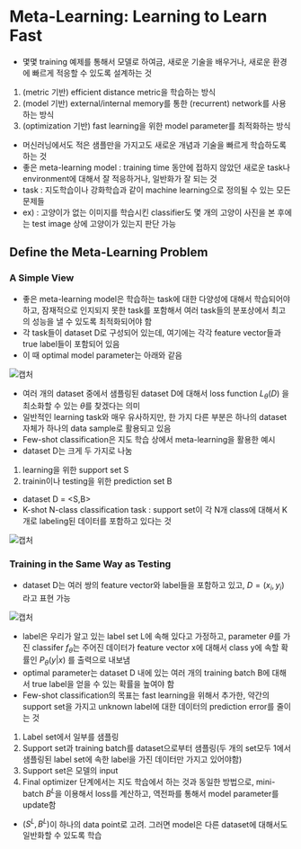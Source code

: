 # Meta-Learning: Learning to Learn Fast
- 몇몇 training 예제를 통해서 모델로 하여금, 새로운 기술을 배우거나, 새로운 환경에 빠르게 적응할 수 있도록 설계하는 것
1) (metric 기반) efficient distance metric을 학습하는 방식
2) (model 기반) external/internal memory를 통한 (recurrent) network를 사용하는 방식
3) (optimization 기반) fast learning을 위한 model parameter를 최적화하는 방식
- 머신러닝에서도 적은 샘플만을 가지고도 새로운 개념과 기술을 빠르게 학습하도록 하는 것
- 좋은 meta-learning model : training time 동안에 접하지 않았던 새로운 task나 environment에 대해서 잘 적응하거나, 일반화가 잘 되는 것
- task : 지도학습이나 강화학습과 같이 machine learning으로 정의될 수 있는 모든 문제들
- ex) : 고양이가 없는 이미지를 학습시킨 classifier도 몇 개의 고양이 사진을 본 후에는 test image 상에 고양이가 있는지 판단 가능

## Define the Meta-Learning Problem

### A Simple View
- 좋은 meta-learning model은 학습하는 task에 대한 다양성에 대해서 학습되어야 하고, 잠재적으로 인지되지 못한 task를 포함해서 여러 task들의 분포상에서 최고의 성능을 낼 수 있도록 최적화되어야 함
- 각 task들이 dataset D로 구성되어 있는데, 여기에는 각각 feature vector들과 true label들이 포함되어 있음
- 이 때 optimal model parameter는 아래와 같음

![캡처](https://user-images.githubusercontent.com/80622859/186351180-f25087b2-bbca-4338-bd60-123fd8e7dd50.PNG)

- 여러 개의 dataset 중에서 샘플링된 dataset D에 대해서 loss function $L_\theta(D)$ 을 최소화할 수 있는 $\theta$를 찾겠다는 의미
- 일반적인 learning task와 매우 유사하지만, 한 가지 다른 부분은 하나의 dataset 자체가 하나의 data sample로 활용되고 있음
- Few-shot classification은 지도 학습 상에서 meta-learning을 활용한 예시
- dataset D는 크게 두 가지로 나눔
1. learning을 위한 support set S
2. trainin이나 testing을 위한 prediction set B
- dataset D = <S,B>
- K-shot N-class classification task : support set이 각 N개 class에 대해서 K개로 labeling된 데이터를 포함하고 있다는 것

![캡처](https://user-images.githubusercontent.com/80622859/186352121-16c02fcd-6eb4-41ae-a9d1-b830965b9d34.PNG)

### Training in the Same Way as Testing
- dataset D는 여러 쌍의 feature vector와 label들을 포함하고 있고, $D={(x_i,y_i)}$ 라고 표현 가능

![캡처](https://user-images.githubusercontent.com/80622859/186352707-998817e2-0087-4004-98ed-bfd33acf8aac.PNG)

- label은 우리가 알고 있는 label set L에 속해 있다고 가정하고, parameter $\theta$를 가진 classifer $f_\theta$는 주어진 데이터가 feature vector x에 대해서 class y에 속할 확률인 $P_\theta(y|x)$ 를 출력으로 내보냄
- optimal parameter는 dataset D 내에 있는 여러 개의 training batch B에 대해서 true label을 얻을 수 있는 확률을 높여야 함
- Few-shot classification의 목표는 fast learning을 위해서 추가한, 약간의 support set을 가지고 unknown label에 대한 데이터의 prediction error를 줄이는 것
1. Label set에서 일부를 샘플링 
2. Support set과 training batch를 dataset으로부터 샘플링(두 개의 set모두 1에서 샘플링된 label set에 속한 label을 가진 데이터만 가지고 있어야함)
3. Support set은 모델의 input
4. Final optimizer 단계에서는 지도 학습에서 하는 것과 동일한 방법으로, mini-batch $B^L$을 이용해서 loss를 계산하고, 역전파를 통해서 model parameter를 update함
- $(S^L,B^L)$이 하나의 data point로 고려. 그러면 model은 다른 dataset에 대해서도 일반화할 수 있도록 학습
